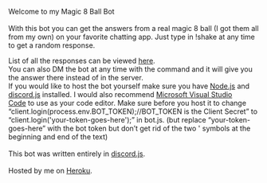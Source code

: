 Welcome to my Magic 8 Ball Bot\
\
With this bot you can get the answers from a real magic 8 ball (I got
them all from my own) on your favorite chatting app. Just type in !shake
at any time to get a random response.

List of all the responses can be viewed
[here](https://www.google.com/url?q=https://docs.google.com/document/d/1kGhCCvhx6LNLHRR4VpjwM8l47b4gqgbP0X298pHDBNk/edit?usp%3Dsharing&sa=D&ust=1597188057474000&usg=AOvVaw36aQ-VwyH1LM4wt53-BLdE).\
You can also DM the bot at any time with the command and it will give
you the answer there instead of in the server.\
If you would like to host the bot yourself make sure you have
[Node.js](https://www.google.com/url?q=https://nodejs.org&sa=D&ust=1597188057475000&usg=AOvVaw3kvIylIhiSp_uPKeQZtCQe) and
[discord.js](https://www.google.com/url?q=https://discord.js.org&sa=D&ust=1597188057476000&usg=AOvVaw1PrMuZmTx7J0kstpa9-GcS) installed.
I would also recommend [Microsoft Visual Studio
Code](https://www.google.com/url?q=https://code.visualstudio.com/&sa=D&ust=1597188057476000&usg=AOvVaw2cbxa8KTgVB1OYY2xh27Tx) to
use as your code editor. Make sure before you host it to change
“client.login(process.env.BOT\_TOKEN);//BOT\_TOKEN is the Client Secret”
to “client.login('your-token-goes-here');” in bot.js. (but replace
“your-token-goes-here” with the bot token but don’t get rid of the two '
symbols at the beginning and end of the text)\
\
This bot was written entirely in
[discord.js](https://www.google.com/url?q=https://discord.js.org&sa=D&ust=1597188057476000&usg=AOvVaw1PrMuZmTx7J0kstpa9-GcS).\
\
Hosted by me on
[Heroku](https://www.google.com/url?q=https://heroku.com&sa=D&ust=1597188057477000&usg=AOvVaw3VL9G1eNhI-Y6-uHY6lG0V).


